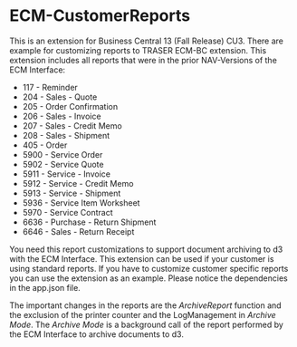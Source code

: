 # ECM-CustomerReports

This is an extension for Business Central 13 (Fall Release) CU3. There are example for customizing reports to TRASER ECM-BC extension. This extension includes all reports that were in the prior NAV-Versions of the ECM Interface:

* 117 - Reminder
* 204 - Sales - Quote
* 205 - Order Confirmation
* 206 - Sales - Invoice
* 207 - Sales - Credit Memo
* 208 - Sales - Shipment
* 405 - Order
* 5900 - Service Order
* 5902 - Service Quote
* 5911 - Service - Invoice
* 5912 - Service - Credit Memo
* 5913 - Service - Shipment
* 5936 - Service Item Worksheet
* 5970 - Service Contract
* 6636 - Purchase - Return Shipment
* 6646 - Sales - Return Receipt

You need this report customizations to support document archiving to d3 with the ECM Interface. This extension can be used if your customer is using standard reports. If you have to customize customer specific reports you can use the extension as an example. Please notice the dependencies in the app.json file.

The important changes in the reports are the *ArchiveReport* function and the exclusion of the printer counter and the LogManagement in *Archive Mode*. The *Archive Mode* is a background call of the report performed by the ECM Interface to archive documents to d3.
